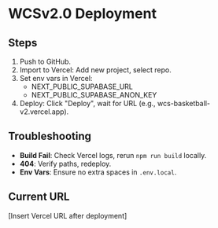 # WCSv2.0 Deployment

## Steps

1. Push to GitHub[](https://github.com/Phronesis2025/wcs-basketball-v2).
2. Import to Vercel: Add new project, select repo.
3. Set env vars in Vercel:
   - NEXT_PUBLIC_SUPABASE_URL
   - NEXT_PUBLIC_SUPABASE_ANON_KEY
4. Deploy: Click "Deploy", wait for URL (e.g., wcs-basketball-v2.vercel.app).

## Troubleshooting

- **Build Fail**: Check Vercel logs, rerun `npm run build` locally.
- **404**: Verify paths, redeploy.
- **Env Vars**: Ensure no extra spaces in `.env.local`.

## Current URL

[Insert Vercel URL after deployment]
